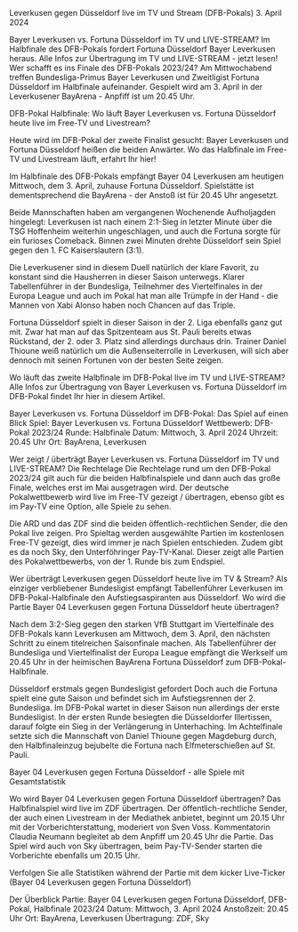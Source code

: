 Leverkusen gegen Düsseldorf live im TV und Stream (DFB-Pokals) 3. April 2024 

Bayer Leverkusen vs. Fortuna Düsseldorf im TV und LIVE-STREAM?
Im Halbfinale des DFB-Pokals fordert Fortuna Düsseldorf Bayer Leverkusen heraus. Alle Infos zur Übertragung im TV und LIVE-STREAM - jetzt lesen!
Wer schafft es ins Finale des DFB-Pokals 2023/24? Am Mittwochabend treffen Bundesliga-Primus Bayer Leverkusen und Zweitligist Fortuna Düsseldorf im Halbfinale aufeinander. Gespielt wird am 3. April in der Leverkusener BayArena - Anpfiff ist um 20.45 Uhr.

DFB-Pokal Halbfinale: Wo läuft Bayer Leverkusen vs. Fortuna Düsseldorf heute live im Free-TV und Livestream?

Heute wird im DFB-Pokal der zweite Finalist gesucht: Bayer Leverkusen und Fortuna Düsseldorf heißen die beiden Anwärter. Wo das Halbfinale im Free-TV und Livestream läuft, erfahrt Ihr hier!

Im Halbfinale des DFB-Pokals empfängt Bayer 04 Leverkusen am heutigen Mittwoch, dem 3. April, zuhause Fortuna Düsseldorf. Spielstätte ist dementsprechend die BayArena - der Anstoß ist für 20.45 Uhr angesetzt.

Beide Mannschaften haben am vergangenen Wochenende Aufholjagden hingelegt: Leverkusen ist nach einem 2:1-Sieg in letzter Minute über die TSG Hoffenheim weiterhin ungeschlagen, und auch die Fortuna sorgte für ein furioses Comeback. Binnen zwei Minuten drehte Düsseldorf sein Spiel gegen den 1. FC Kaiserslautern (3:1).

Die Leverkusener sind in diesem Duell natürlich der klare Favorit, zu konstant sind die Hausherren in dieser Saison unterwegs. Klarer Tabellenführer in der Bundesliga, Teilnehmer des Viertelfinales in der Europa League und auch im Pokal hat man alle Trümpfe in der Hand - die Mannen von Xabi Alonso haben noch Chancen auf das Triple. 

Fortuna Düsseldorf spielt in dieser Saison in der 2. Liga ebenfalls ganz gut mit. Zwar hat man auf das Spitzenteam aus St. Pauli bereits etwas Rückstand, der 2. oder 3. Platz sind allerdings durchaus drin. Trainer Daniel Thioune weiß natürlich um die Außenseiterrolle in Leverkusen, will sich aber dennoch mit seinen Fortunen von der besten Seite zeigen. 

Wo läuft das zweite Halbfinale im DFB-Pokal live im TV und LIVE-STREAM? Alle Infos zur Übertragung von Bayer Leverkusen vs. Fortuna Düsseldorf im DFB-Pokal findet Ihr hier in diesem Artikel. 

Bayer Leverkusen vs. Fortuna Düsseldorf im DFB-Pokal: Das Spiel auf einen Blick
Spiel: Bayer Leverkusen vs. Fortuna Düsseldorf
Wettbewerb: DFB-Pokal 2023/24
Runde: Halbfinale
Datum: Mittwoch, 3. April 2024
Uhrzeit: 20.45 Uhr
Ort: BayArena, Leverkusen

Wer zeigt / überträgt Bayer Leverkusen vs. Fortuna Düsseldorf im TV und LIVE-STREAM? Die Rechtelage
Die Rechtelage rund um den DFB-Pokal 2023/24 gilt auch für die beiden Halbfinalspiele und dann auch das große Finale, welches erst im Mai ausgetragen wird. Der deutsche Pokalwettbewerb wird live im Free-TV gezeigt / übertragen, ebenso gibt es im Pay-TV eine Option, alle Spiele zu sehen.

Die ARD und das ZDF sind die beiden öffentlich-rechtlichen Sender, die den Pokal live zeigen. Pro Spieltag werden ausgewählte Partien im kostenlosen Free-TV gezeigt, dies wird immer je nach Spielen entschieden. Zudem gibt es da noch Sky, den Unterföhringer Pay-TV-Kanal. Dieser zeigt alle Partien des Pokalwettbewerbs, von der 1. Runde bis zum Endspiel.

Wer überträgt Leverkusen gegen Düsseldorf heute live im TV & Stream?
Als einziger verbliebener Bundesligist empfängt Tabellenführer Leverkusen im DFB-Pokal-Halbfinale den Aufstiegsaspiranten aus Düsseldorf. Wo wird die Partie Bayer 04 Leverkusen gegen Fortuna Düsseldorf heute übertragen?

Nach dem 3:2-Sieg gegen den starken VfB Stuttgart im Viertelfinale des DFB-Pokals kann Leverkusen am Mittwoch, dem 3. April, den nächsten Schritt zu einem titelreichen Saisonfinale machen. Als Tabellenführer der Bundesliga und Viertelfinalist der Europa League empfängt die Werkself um 20.45 Uhr in der heimischen BayArena Fortuna Düsseldorf zum DFB-Pokal-Halbfinale.

Düsseldorf erstmals gegen Bundesligist gefordert
Doch auch die Fortuna spielt eine gute Saison und befindet sich im Aufstiegsrennen der 2. Bundesliga. Im DFB-Pokal wartet in dieser Saison nun allerdings der erste Bundesligist. In der ersten Runde besiegten die Düsseldorfer Illertissen, darauf folgte ein Sieg in der Verlängerung in Unterhaching. Im Achtelfinale setzte sich die Mannschaft von Daniel Thioune gegen Magdeburg durch, den Halbfinaleinzug bejubelte die Fortuna nach Elfmeterschießen auf St. Pauli.

Bayer 04 Leverkusen gegen Fortuna Düsseldorf - alle Spiele mit Gesamtstatistik

Wo wird Bayer 04 Leverkusen gegen Fortuna Düsseldorf übertragen?
Das Halbfinalspiel wird live im ZDF übertragen. Der öffentlich-rechtliche Sender, der auch einen Livestream in der Mediathek anbietet, beginnt um 20.15 Uhr mit der Vorberichterstattung, moderiert von Sven Voss. Kommentatorin Claudia Neumann begleitet ab dem Anpfiff um 20.45 Uhr die Partie. Das Spiel wird auch von Sky übertragen, beim Pay-TV-Sender starten die Vorberichte ebenfalls um 20.15 Uhr.

Verfolgen Sie alle Statistiken während der Partie mit dem kicker Live-Ticker (Bayer 04 Leverkusen gegen Fortuna Düsseldorf)

Der Überblick
Partie: Bayer 04 Leverkusen gegen Fortuna Düsseldorf, DFB-Pokal, Halbfinale 2023/24
Datum: Mittwoch, 3. April 2024
Anstoßzeit: 20.45 Uhr
Ort: BayArena, Leverkusen
Übertragung: ZDF, Sky
